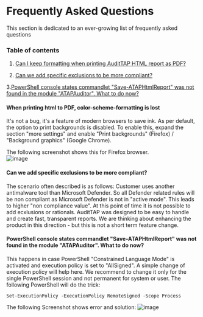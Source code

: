 # Frequently Asked Questions
This section is dedicated to an ever-growing list of frequently asked questions

### Table of contents

1. [Can I keep formatting when printing AuditTAP HTML report as PDF? ](https://github.com/fbprogmbh/Audit-Test-Automation/edit/master/FAQ/readme.md#when-printing-html-to-pdf-color-scheme-formatting-is-lost)

2. [Can we add specific exclusions to be more compliant?](https://github.com/fbprogmbh/Audit-Test-Automation/edit/master/FAQ/readme.md#Can-we-add-specific-exclusions-to-be-more-compliant)

3.[PowerShell console states commandlet "Save-ATAPHtmlReport" was not found in the module "ATAPAuditor". What to do now?](https://github.com/fbprogmbh/Audit-Test-Automation/blob/master/FAQ/readme.md#powershell-console-states-commandlet-save-ataphtmlreport-was-not-found-in-the-module-atapauditor-what-to-do-now)


#### When printing html to PDF, color-scheme-formatting is lost

It's not a bug, it's a feature of modern browsers to save ink. As per default, the option to print backgrounds is disabled.
To enable this, expand the section "more settings" and enable "Print backgrounds" (Firefox) / "Background graphics" (Google Chrome).

The following screenshot shows this for Firefox browser.  
![image](https://github.com/fbprogmbh/Audit-Test-Automation/blob/master/FAQ/images/FAQ_print%20backgrounds.PNG)


#### Can we add specific exclusions to be more compliant? 

The scenario often described is as follows: Customer uses another antimalware tool than Microsoft Defender. So all Defender related rules will be non compliant as Microsoft Defender is not in "active mode". This leads to higher "non compliance value". 
At this point of time it is not possible to add ecxlusions or rationals. AuditTAP was designed to be easy to handle and create fast, transparent reports. We are thinking about enhancing the product in this direction - but this is not a short term feature change.

#### PowerShell console states commandlet "Save-ATAPHtmlReport" was not found in the module "ATAPAuditor". What to do now? 

This  happens in case PowerShell "Constrained Language Mode" is activated and execution policy is set to "AllSigned". A simple change of execution policy will help here. We recommend to change it only for the single PowerShell session and not permanent for system or user. The following PowerShell will do the trick:

```
Set-ExecutionPolicy -ExecutionPolicy RemoteSigned -Scope Process
```

The following Screenshot shows error and solution: 
![image](https://user-images.githubusercontent.com/23223285/216938169-b92200d4-645b-442c-8d00-de46328e75a0.png)

